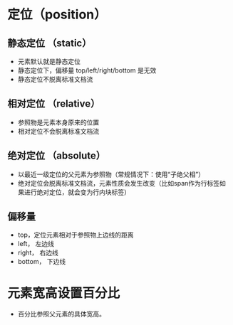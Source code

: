 # 定位（position）
## 静态定位 （static）
- 元素默认就是静态定位
- 静态定位下，偏移量 top/left/right/bottom 是无效
- 静态定位不脱离标准文档流

## 相对定位 （relative）
- 参照物是元素本身原来的位置
- 相对定位不会脱离标准文档流

## 绝对定位 （absolute）
- 以最近一级定位的父元素为参照物（常规情况下：使用“子绝父相”）
- 绝对定位会脱离标准文档流，元素性质会发生改变（比如span作为行标签如果进行绝对定位，就会变为行内块标签）

## 偏移量

- top，定位元素相对于参照物上边线的距离
- left，                  左边线
- right，                 右边线
- bottom，                下边线

# 元素宽高设置百分比
- 百分比参照父元素的具体宽高。